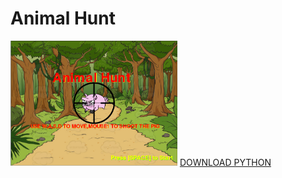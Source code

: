 # Animal Hunt
<img src="https://github.com/ishon7402/animalhunt/blob/master/animalhuntstart.PNG" height="200px">
<a href="https://www.python.org/downloads/">DOWNLOAD PYTHON</a>
